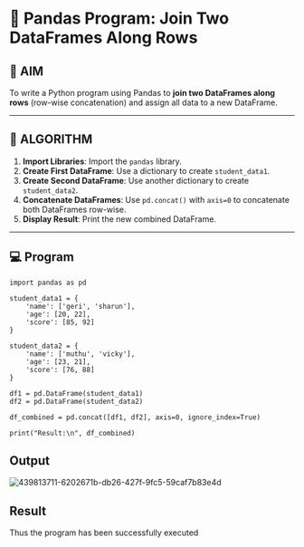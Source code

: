 # 🧪 Pandas Program: Join Two DataFrames Along Rows

## 🎯 AIM

To write a Python program using Pandas to **join two DataFrames along rows** (row-wise concatenation) and assign all data to a new DataFrame.

---

## 🧠 ALGORITHM

1. **Import Libraries**: Import the `pandas` library.
2. **Create First DataFrame**: Use a dictionary to create `student_data1`.
3. **Create Second DataFrame**: Use another dictionary to create `student_data2`.
4. **Concatenate DataFrames**: Use `pd.concat()` with `axis=0` to concatenate both DataFrames row-wise.
5. **Display Result**: Print the new combined DataFrame.

---


## 💻 Program
```
import pandas as pd

student_data1 = {
    'name': ['geri', 'sharun'],
    'age': [20, 22],
    'score': [85, 92]
}

student_data2 = {
    'name': ['muthu', 'vicky'],
    'age': [23, 21],
    'score': [76, 88]
}

df1 = pd.DataFrame(student_data1)
df2 = pd.DataFrame(student_data2)

df_combined = pd.concat([df1, df2], axis=0, ignore_index=True)

print("Result:\n", df_combined)
```

## Output
![439813711-6202671b-db26-427f-9fc5-59caf7b83e4d](https://github.com/user-attachments/assets/a49b6648-00a5-4f76-a2c8-fbbdce732cb6)
## Result
Thus the program has been successfully executed
